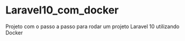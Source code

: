 # Laravel10_com_docker
Projeto com o passo a passo para rodar um projeto Laravel 10 utilizando Docker
